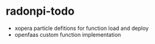 # radonpi-todo

- xopera particle defitions for function load and deploy
- openfaas custom function implementation
